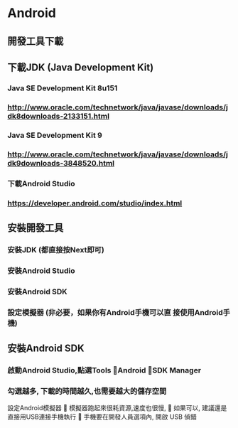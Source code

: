 # Android
## 開發工具下載 
## 下載JDK (Java Development Kit) 
### Java SE Development Kit 8u151 
### http://www.oracle.com/technetwork/java/javase/downloads/jdk8downloads-2133151.html 
### Java SE Development Kit 9 
### http://www.oracle.com/technetwork/java/javase/downloads/jdk9downloads-3848520.html
### 下載Android Studio  
### https://developer.android.com/studio/index.html
## 安裝開發工具 
### 安裝JDK (都直接按Next即可) 
### 安裝Android Studio 
### 安裝Android SDK 
### 設定模擬器 (非必要，如果你有Android手機可以直 接使用Android手機)
## 安裝Android SDK 
### 啟動Android Studio,點選Tools Android SDK Manager  
### 勾選越多, 下載的時間越久,也需要越大的儲存空間
設定Android模擬器  模擬器跑起來很耗資源,速度也很慢,  如果可以, 建議還是直接用USB連接手機執行  手機要在開發人員選項內, 開啟 USB 偵錯
